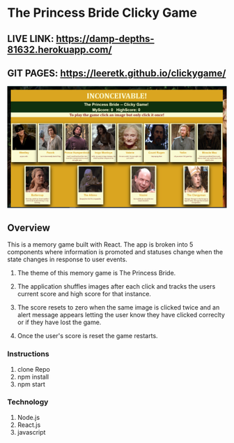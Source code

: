 # The Princess Bride Clicky Game

## LIVE LINK: https://damp-depths-81632.herokuapp.com/

## GIT PAGES: https://leeretk.github.io/clickygame/

![](https://github.com/leeretk/clickygame/blob/master/public/homepage.PNG)

## Overview

This is a memory game built with React. The app is broken into 5 components where information is promoted and statuses change when the state changes in response to user events.

1. The theme of this memory game is The Princess Bride.  

3. The application shuffles images after each click and tracks the users current score and high score for that instance. 

4. The score resets to zero when the same image is clicked twice and an alert message appears letting the user know they have clicked correclty or if they have lost the game. 

6. Once the user's score is reset the game restarts. 

### Instructions
1. clone Repo
2. npm install
3. npm start

### Technology
1. Node.js
2. React.js
3. javascript
